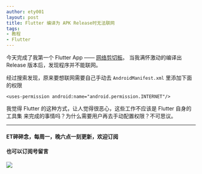 ```yaml
---
author: ety001
layout: post
title: Flutter 编译为 APK Release时无法联网
tags:
- 教程
- Flutter
---
```


今天完成了我第一个 Flutter App —— [网络剪切板](https://fir.im/yhu7)。
当我满怀激动的编译出 Release 版本后，发现程序并不能联网。

经过搜索发现，原来要想联网需要自己手动去 `AndroidManifest.xml` 里添加下面的权限
```
<uses-permission android:name="android.permission.INTERNET"/>
```

我觉得 Flutter 的这种方式，让人觉得很恶心，这些工作不应该是 Flutter 自身的工具集
来完成的事情吗？为什么需要用户再去手动配置权限？不可思议。

---
#### ET碎碎念，每周一，晚六点一刻更新，欢迎订阅
#### 也可以订阅号留言
![](/img/wechat-subscribe.jpg)

